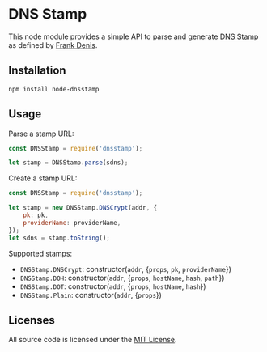 # DNS Stamp

This node module provides a simple API to parse and generate [DNS Stamp](https://dnscrypt.info/stamps-specifications/) as defined by [Frank Denis](https://twitter.com/jedisct1).

## Installation

    npm install node-dnsstamp

## Usage

Parse a stamp URL:

```js
const DNSStamp = require('dnsstamp');

let stamp = DNSStamp.parse(sdns);
```

Create a stamp URL:

```js
const DNSStamp = require('dnsstamp');

let stamp = new DNSStamp.DNSCrypt(addr, {
    pk: pk,
    providerName: providerName,
});
let sdns = stamp.toString();
```

Supported stamps:

* `DNSStamp.DNSCrypt`: constructor(`addr`, {`props`, `pk`, `providerName`})
* `DNSStamp.DOH`: constructor(`addr`, {`props`, `hostName`, `hash`, `path`})
* `DNSStamp.DOT`: constructor(`addr`, {`props`, `hostName`, `hash`})
* `DNSStamp.Plain`: constructor(`addr`, {`props`})

## Licenses

All source code is licensed under the [MIT License](https://raw.github.com/rs/node-dnsstamp/master/LICENSE).
